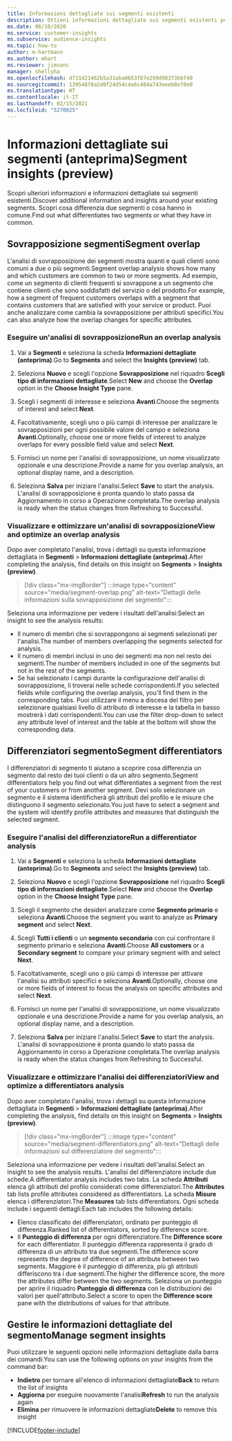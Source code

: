 ```yaml
---
title: Informazioni dettagliate sui segmenti esistenti
description: Ottieni informazioni dettagliate sui segmenti esistenti per scoprire cosa li differenzia e cosa hanno in comune.
ms.date: 06/10/2020
ms.service: customer-insights
ms.subservice: audience-insights
ms.topic: how-to
author: m-hartmann
ms.author: mhart
ms.reviewer: jimsonc
manager: shellyha
ms.openlocfilehash: d731d21462b5a31aba0653f87e299d98373bbf49
ms.sourcegitcommit: 139548f8a2d0f24d54c4a6c404a743eeeb8ef8e0
ms.translationtype: HT
ms.contentlocale: it-IT
ms.lasthandoff: 02/15/2021
ms.locfileid: "5270025"
---
```

# <a name="segment-insights-preview"></a><span data-ttu-id="82ddc-103">Informazioni dettagliate sui segmenti (anteprima)</span><span class="sxs-lookup"><span data-stu-id="82ddc-103">Segment insights (preview)</span></span>

<span data-ttu-id="82ddc-104">Scopri ulteriori informazioni e informazioni dettagliate sui segmenti esistenti.</span><span class="sxs-lookup"><span data-stu-id="82ddc-104">Discover additional information and insights around your existing segments.</span></span> <span data-ttu-id="82ddc-105">Scopri cosa differenzia due segmenti o cosa hanno in comune.</span><span class="sxs-lookup"><span data-stu-id="82ddc-105">Find out what differentiates two segments or what they have in common.</span></span>

## <a name="segment-overlap"></a><span data-ttu-id="82ddc-106">Sovrapposizione segmenti</span><span class="sxs-lookup"><span data-stu-id="82ddc-106">Segment overlap</span></span>

<span data-ttu-id="82ddc-107">L'analisi di sovrapposizione dei segmenti mostra quanti e quali clienti sono comuni a due o più segmenti.</span><span class="sxs-lookup"><span data-stu-id="82ddc-107">Segment overlap analysis shows how many and which customers are common to two or more segments.</span></span> <span data-ttu-id="82ddc-108">Ad esempio, come un segmento di clienti frequenti si sovrappone a un segmento che contiene clienti che sono soddisfatti del servizio o del prodotto.</span><span class="sxs-lookup"><span data-stu-id="82ddc-108">For example, how a segment of frequent customers overlaps with a segment that contains customers that are satisfied with your service or product.</span></span>
<span data-ttu-id="82ddc-109">Puoi anche analizzare come cambia la sovrapposizione per attributi specifici.</span><span class="sxs-lookup"><span data-stu-id="82ddc-109">You can also analyze how the overlap changes for specific attributes.</span></span>

### <a name="run-an-overlap-analysis"></a><span data-ttu-id="82ddc-110">Eseguire un'analisi di sovrapposizione</span><span class="sxs-lookup"><span data-stu-id="82ddc-110">Run an overlap analysis</span></span>

1. <span data-ttu-id="82ddc-111">Vai a **Segmenti** e seleziona la scheda **Informazioni dettagliate (anteprima)**.</span><span class="sxs-lookup"><span data-stu-id="82ddc-111">Go to **Segments** and select the **Insights (preview)** tab.</span></span>

1. <span data-ttu-id="82ddc-112">Seleziona **Nuovo** e scegli l'opzione **Sovrapposizione** nel riquadro **Scegli tipo di informazioni dettagliate**.</span><span class="sxs-lookup"><span data-stu-id="82ddc-112">Select **New** and choose the **Overlap** option in the **Choose Insight Type** pane.</span></span>

1. <span data-ttu-id="82ddc-113">Scegli i segmenti di interesse e seleziona **Avanti**.</span><span class="sxs-lookup"><span data-stu-id="82ddc-113">Choose the segments of interest and select **Next**.</span></span>

1. <span data-ttu-id="82ddc-114">Facoltativamente, scegli uno o più campi di interesse per analizzare le sovrapposizioni per ogni possibile valore del campo e seleziona **Avanti**.</span><span class="sxs-lookup"><span data-stu-id="82ddc-114">Optionally, choose one or more fields of interest to analyze overlaps for every possible field value and select **Next**.</span></span>

1. <span data-ttu-id="82ddc-115">Fornisci un nome per l'analisi di sovrapposizione, un nome visualizzato opzionale e una descrizione.</span><span class="sxs-lookup"><span data-stu-id="82ddc-115">Provide a name for you overlap analysis, an optional display name, and a description.</span></span>

1. <span data-ttu-id="82ddc-116">Seleziona **Salva** per iniziare l'analisi.</span><span class="sxs-lookup"><span data-stu-id="82ddc-116">Select **Save** to start the analysis.</span></span> <span data-ttu-id="82ddc-117">L'analisi di sovrapposizione è pronta quando lo stato passa da Aggiornamento in corso a Operazione completata.</span><span class="sxs-lookup"><span data-stu-id="82ddc-117">The overlap analysis is ready when the status changes from Refreshing to Successful.</span></span>

### <a name="view-and-optimize-an-overlap-analysis"></a><span data-ttu-id="82ddc-118">Visualizzare e ottimizzare un'analisi di sovrapposizione</span><span class="sxs-lookup"><span data-stu-id="82ddc-118">View and optimize an overlap analysis</span></span>

<span data-ttu-id="82ddc-119">Dopo aver completato l'analisi, trova i dettagli su questa informazione dettagliata in **Segmenti** > **Informazioni dettagliate (anteprima)**.</span><span class="sxs-lookup"><span data-stu-id="82ddc-119">After completing the analysis, find details on this insight on **Segments** > **Insights (preview)**.</span></span>

> [!div class="mx-imgBorder"]
> :::image type="content" source="media/segment-overlap.png" alt-text="Dettagli delle informazioni sulla sovrapposizione del segmento":::

<span data-ttu-id="82ddc-121">Seleziona una informazione per vedere i risultati dell'analisi:</span><span class="sxs-lookup"><span data-stu-id="82ddc-121">Select an insight to see the analysis results:</span></span>

- <span data-ttu-id="82ddc-122">Il numero di membri che si sovrappongono ai segmenti selezionati per l'analisi.</span><span class="sxs-lookup"><span data-stu-id="82ddc-122">The number of members overlapping the segments selected for analysis.</span></span>
- <span data-ttu-id="82ddc-123">Il numero di membri inclusi in uno dei segmenti ma non nel resto dei segmenti.</span><span class="sxs-lookup"><span data-stu-id="82ddc-123">The number of members included in one of the segments but not in the rest of the segments.</span></span>
- <span data-ttu-id="82ddc-124">Se hai selezionato i campi durante la configurazione dell'analisi di sovrapposizione, li troverai nelle schede corrispondenti.</span><span class="sxs-lookup"><span data-stu-id="82ddc-124">If you selected fields while configuring the overlap analysis, you'll find them in the corresponding tabs.</span></span> <span data-ttu-id="82ddc-125">Puoi utilizzare il menu a discesa del filtro per selezionare qualsiasi livello di attributo di interesse e la tabella in basso mostrerà i dati corrispondenti.</span><span class="sxs-lookup"><span data-stu-id="82ddc-125">You can use the filter drop-down to select any attribute level of interest and the table at the bottom will show the corresponding data.</span></span>

## <a name="segment-differentiators"></a><span data-ttu-id="82ddc-126">Differenziatori segmento</span><span class="sxs-lookup"><span data-stu-id="82ddc-126">Segment differentiators</span></span>

<span data-ttu-id="82ddc-127">I differenziatori di segmento ti aiutano a scoprire cosa differenzia un segmento dal resto dei tuoi clienti o da un altro segmento.</span><span class="sxs-lookup"><span data-stu-id="82ddc-127">Segment differentiators help you find out what differentiates a segment from the rest of your customers or from another segment.</span></span> <span data-ttu-id="82ddc-128">Devi solo selezionare un segmento e il sistema identificherà gli attributi del profilo e le misure che distinguono il segmento selezionato.</span><span class="sxs-lookup"><span data-stu-id="82ddc-128">You just have to select a segment and the system will identify profile attributes and measures that distinguish the selected segment.</span></span>

### <a name="run-a-differentiator-analysis"></a><span data-ttu-id="82ddc-129">Eseguire l'analisi del differenziatore</span><span class="sxs-lookup"><span data-stu-id="82ddc-129">Run a differentiator analysis</span></span>

1. <span data-ttu-id="82ddc-130">Vai a **Segmenti** e seleziona la scheda **Informazioni dettagliate (anteprima)**.</span><span class="sxs-lookup"><span data-stu-id="82ddc-130">Go to **Segments** and select the **Insights (preview)** tab.</span></span>

1. <span data-ttu-id="82ddc-131">Seleziona **Nuovo** e scegli l'opzione **Sovrapposizione** nel riquadro **Scegli tipo di informazioni dettagliate**.</span><span class="sxs-lookup"><span data-stu-id="82ddc-131">Select **New** and choose the **Overlap** option in the **Choose Insight Type** pane.</span></span>

1. <span data-ttu-id="82ddc-132">Scegli il segmento che desideri analizzare come **Segmento primario** e seleziona **Avanti**.</span><span class="sxs-lookup"><span data-stu-id="82ddc-132">Choose the segment you want to analyze as **Primary segment** and select **Next**.</span></span>

1. <span data-ttu-id="82ddc-133">Scegli **Tutti i clienti** o un **segmento secondario** con cui confrontare il segmento primario e seleziona **Avanti**.</span><span class="sxs-lookup"><span data-stu-id="82ddc-133">Choose **All customers** or a **Secondary segment** to compare your primary segment with and select **Next**.</span></span>

1. <span data-ttu-id="82ddc-134">Facoltativamente, scegli uno o più campi di interesse per attivare l'analisi su attributi specifici e seleziona **Avanti**.</span><span class="sxs-lookup"><span data-stu-id="82ddc-134">Optionally, choose one or more fields of interest to focus the analysis on specific attributes and select **Next**.</span></span>

1. <span data-ttu-id="82ddc-135">Fornisci un nome per l'analisi di sovrapposizione, un nome visualizzato opzionale e una descrizione.</span><span class="sxs-lookup"><span data-stu-id="82ddc-135">Provide a name for you overlap analysis, an optional display name, and a description.</span></span>

1. <span data-ttu-id="82ddc-136">Seleziona **Salva** per iniziare l'analisi.</span><span class="sxs-lookup"><span data-stu-id="82ddc-136">Select **Save** to start the analysis.</span></span> <span data-ttu-id="82ddc-137">L'analisi di sovrapposizione è pronta quando lo stato passa da Aggiornamento in corso a Operazione completata.</span><span class="sxs-lookup"><span data-stu-id="82ddc-137">The overlap analysis is ready when the status changes from Refreshing to Successful.</span></span>

### <a name="view-and-optimize-a-differentiators-analysis"></a><span data-ttu-id="82ddc-138">Visualizzare e ottimizzare l'analisi dei differenziatori</span><span class="sxs-lookup"><span data-stu-id="82ddc-138">View and optimize a differentiators analysis</span></span>

<span data-ttu-id="82ddc-139">Dopo aver completato l'analisi, trova i dettagli su questa informazione dettagliata in **Segmenti** > **Informazioni dettagliate (anteprima)**.</span><span class="sxs-lookup"><span data-stu-id="82ddc-139">After completing the analysis, find details on this insight on **Segments** > **Insights (preview)**.</span></span>

> [!div class="mx-imgBorder"]
> :::image type="content" source="media/segment-differentiators.png" alt-text="Dettagli delle informazioni sul differenziatore del segmento":::

<span data-ttu-id="82ddc-141">Seleziona una informazione per vedere i risultati dell'analisi.</span><span class="sxs-lookup"><span data-stu-id="82ddc-141">Select an insight to see the analysis results.</span></span> <span data-ttu-id="82ddc-142">L'analisi del differenziatore include due schede.</span><span class="sxs-lookup"><span data-stu-id="82ddc-142">A differentiator analysis includes two tabs.</span></span> <span data-ttu-id="82ddc-143">La scheda **Attributi** elenca gli attributi del profilo considerati come differenziatori.</span><span class="sxs-lookup"><span data-stu-id="82ddc-143">The **Attributes** tab lists profile attributes considered as differentiators.</span></span> <span data-ttu-id="82ddc-144">La scheda **Misure** elenca i differenziatori.</span><span class="sxs-lookup"><span data-stu-id="82ddc-144">The **Measures** tab lists differentiators.</span></span> <span data-ttu-id="82ddc-145">Ogni scheda include i seguenti dettagli:</span><span class="sxs-lookup"><span data-stu-id="82ddc-145">Each tab includes the following details:</span></span>

- <span data-ttu-id="82ddc-146">Elenco classificato dei differenziatori, ordinato per punteggio di differenza.</span><span class="sxs-lookup"><span data-stu-id="82ddc-146">Ranked list of differentiators, sorted by difference score.</span></span>
- <span data-ttu-id="82ddc-147">Il **Punteggio di differenza** per ogni differenziatore.</span><span class="sxs-lookup"><span data-stu-id="82ddc-147">The **Difference score** for each differentiator.</span></span> <span data-ttu-id="82ddc-148">Il punteggio differenza rappresenta il grado di differenza di un attributo tra due segmenti.</span><span class="sxs-lookup"><span data-stu-id="82ddc-148">The difference score represents the degree of difference of an attribute between two segments.</span></span> <span data-ttu-id="82ddc-149">Maggiore è il punteggio di differenza, più gli attributi differiscono tra i due segmenti.</span><span class="sxs-lookup"><span data-stu-id="82ddc-149">The higher the difference score, the more the attributes differ between the two segments.</span></span> <span data-ttu-id="82ddc-150">Seleziona un punteggio per aprire il riquadro **Punteggio di differenza** con le distribuzioni dei valori per quell'attributo.</span><span class="sxs-lookup"><span data-stu-id="82ddc-150">Select a score to open the **Difference score** pane with the distributions of values for that attribute.</span></span>

## <a name="manage-segment-insights"></a><span data-ttu-id="82ddc-151">Gestire le informazioni dettagliate del segmento</span><span class="sxs-lookup"><span data-stu-id="82ddc-151">Manage segment insights</span></span>

<span data-ttu-id="82ddc-152">Puoi utilizzare le seguenti opzioni nelle informazioni dettagliate dalla barra dei comandi:</span><span class="sxs-lookup"><span data-stu-id="82ddc-152">You can use the following options on your insights from the command bar:</span></span>

- <span data-ttu-id="82ddc-153">**Indietro** per tornare all'elenco di informazioni dettagliate</span><span class="sxs-lookup"><span data-stu-id="82ddc-153">**Back** to return the list of insights</span></span>
- <span data-ttu-id="82ddc-154">**Aggiorna** per eseguire nuovamente l'analisi</span><span class="sxs-lookup"><span data-stu-id="82ddc-154">**Refresh** to run the analysis again</span></span>
- <span data-ttu-id="82ddc-155">**Elimina** per rimuovere le informazioni dettagliate</span><span class="sxs-lookup"><span data-stu-id="82ddc-155">**Delete** to remove this insight</span></span>


[!INCLUDE[footer-include](../includes/footer-banner.md)]